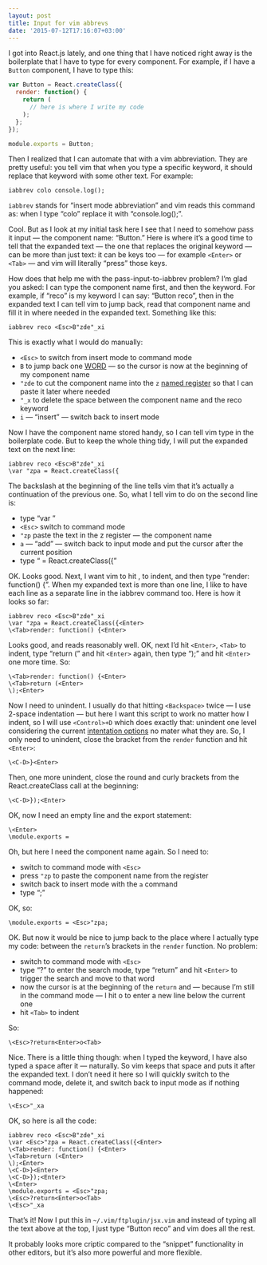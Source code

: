 ```yaml
---
layout: post
title: Input for vim abbrevs
date: '2015-07-12T17:16:07+03:00'
---
```

I got into React.js lately, and one thing that I have noticed right away
is the boilerplate that I have to type for every component. For example,
if I have a `Button` component, I have to type this:

```js
var Button = React.createClass({
  render: function() {
    return (
      // here is where I write my code
    );
  };
});

module.exports = Button;
```

Then I realized that I can automate that with a vim abbreviation. They
are pretty useful: you tell vim that when you type a specific keyword,
it should replace that keyword with some other text. For example:

```
iabbrev colo console.log();
```

`iabbrev` stands for “insert mode abbreviation” and vim reads this
command as: when I type “colo” replace it with “console.log();”.

Cool. But as I look at my initial task here I see that I need to somehow
pass it input — the component name: “Button.” Here is where it’s a good
time to tell that the expanded text — the one that replaces the original
keyword — can be more than just text: it can be keys too — for example
`<Enter>` or `<Tab>` — and vim will literally “press” those keys.

How does that help me with the pass-input-to-iabbrev problem? I’m glad
you asked: I can type the component name first, and then the keyword.
For example, if “reco” is my keyword I can say: “Button reco”, then in
the expanded text I can tell vim to jump back, read that component name
and fill it in where needed in the expanded text. Something like this:

```
iabbrev reco <Esc>B"zde"_xi
```

This is exactly what I would do manually:

* `<Esc>` to switch from insert mode to command mode
* `B` to jump back one
	[WORD](http://vimdoc.sourceforge.net/htmldoc/motion.html#WORD) — so
	the cursor is now at the beginning of my component name
* `"zde` to cut the component name into the `z` [named
	register](http://vimcasts.org/episodes/using-vims-named-registers/) so
	that I can paste it later where needed
* `"_x` to delete the space between the component name and the reco
	keyword
* `i` — “insert” — switch back to insert mode

Now I have the component name stored handy, so I can tell vim type in
the boilerplate code. But to keep the whole thing tidy, I will put the
expanded text on the next line:

```
iabbrev reco <Esc>B"zde"_xi
\var "zpa = React.createClass({
```

The backslash at the beginning of the line tells vim that it’s actually a continuation of the previous one. So, what I tell vim to do on the second line is:

* type “var ”
* `<Esc>` switch to command mode
* `"zp` paste the text in the z register — the component name
* `a` — “add” — switch back to input mode and put the cursor after the
	current position
* type “ = React.createClass({”

OK. Looks good. Next, I want vim to hit <Enter>, <Tab> to indent, and
then type “render: function() {”. When my expanded text is more than one
line, I like to have each line as a separate line in the iabbrev command
too. Here is how it looks so far:

```
iabbrev reco <Esc>B"zde"_xi
\var "zpa = React.createClass({<Enter>
\<Tab>render: function() {<Enter>
```

Looks good, and reads reasonably well. OK, next I’d hit `<Enter>`,
`<Tab>` to indent, type “return (” and hit `<Enter>` again, then type
“);” and hit `<Enter>` one more time. So:

```
\<Tab>render: function() {<Enter>
\<Tab>return (<Enter>
\);<Enter>
```

Now I need to unindent. I usually do that hitting `<Backspace>` twice —
I use 2-space indentation — but here I want this script to work no
matter how I indent, so I will use `<Control>+D` which does exactly
that: unindent one level considering the current [intentation
options](http://vim.wikia.com/wiki/Indenting_source_code) no mater what
they are. So, I only need to unindent, close the bracket from the
`render` function and hit `<Enter>`:

```
\<C-D>}<Enter>
```

Then, one more unindent, close the round and curly brackets from the
React.createClass call at the beginning:

```
\<C-D>});<Enter>
```

OK, now I need an empty line and the export statement:

```
\<Enter>
\module.exports =
```

Oh, but here I need the component name again. So I need to:

* switch to command mode with `<Esc>`
* press `"zp` to paste the component name from the register
* switch back to insert mode with the `a` command
* type “;”

OK, so:

```
\module.exports = <Esc>"zpa;
```

OK. But now it would be nice to jump back to the place where I actually
type my code: between the `return`’s brackets in the `render` function.
No problem:

* switch to command mode with `<Esc>`
* type “?” to enter the search mode, type “return” and hit `<Enter>` to
	trigger the search and move to that word
* now the cursor is at the beginning of the `return` and — because I’m
	still in the command mode — I hit o to enter a new line below the
	current one
* hit `<Tab>` to indent

So:

```
\<Esc>?return<Enter>o<Tab>
```

Nice. There is a little thing though: when I typed the keyword, I have
also typed a space after it — naturally. So vim keeps that space and
puts it after the expanded text. I don’t need it here so I will quickly
switch to the command mode, delete it, and switch back to input mode as
if nothing happened:

```
\<Esc>"_xa
```

OK, so here is all the code:

```
iabbrev reco <Esc>B"zde"_xi                  
\var <Esc>"zpa = React.createClass({<Enter>
\<Tab>render: function() {<Enter>
\<Tab>return (<Enter>
\);<Enter>
\<C-D>}<Enter>
\<C-D>});<Enter>
\<Enter>
\module.exports = <Esc>"zpa;
\<Esc>?return<Enter>o<Tab>
\<Esc>"_xa
```

That’s it! Now I put this in `~/.vim/ftplugin/jsx.vim` and instead of
typing all the text above at the top, I just type “Button reco” and vim
does all the rest.

It probably looks more criptic compared to the “snippet” functionality
in other editors, but it’s also more powerful and more flexible.

